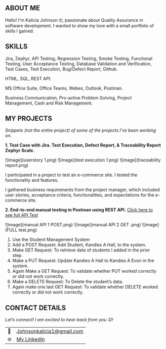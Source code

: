 
## ABOUT ME

Hello! I'm Kalicia Johnson 🤓, passionate about Quality Assurance in software development. I wanted to show my love with a small portfolio of skills I gained. 

## SKILLS

Jira, Zephyr, API Testing, Regression Testing, Smoke Testing, Functional Testing, User Acceptance Testing, Database Validation and Verification, Test Cases, Test Execution, Bug/Defect Report, Github.

HTML, SQL, REST API.

MS Office Suite, Office Teams, Webex, Outlook, Postman.

Business Communication, Pro-active Problem Solving, Project Management, Cash and Risk Management.

## MY PROJECTS 

*Snippets (not the entire project) of some of the projects I've been working on.*

**1. Test Case with Jira. Test Execution, Defect Report, & Traceability Report Zephyr Scale.**

![image](userstory 1.png) ![image](test execution 1.png) ![image](traceability report.png) 

I participated in a project to test an e-commerce site. I tested the functionality and features.

I gathered business requirements from the project manager, which included user stories, acceptance criteria, functionalities, and expectations for the e-commerce site.


**2. End-to-end manual testing in Postman using REST API.**
<a href="https://documenter.getpostman.com/view/41599458/2sB2cPik29">Click here to see full API Test</a>  

![image](manual API 1 POST.png) ![image](manual API 2 GET .png) ![image](FULL test.png)

1. Use the Student Management System
2. Add a POST Request: Add Student, Kandies A Hall, to the system.
3. Make GET Request: To retrieve data of students I added in the  prior step.
4. Make a PUT Request: Update Kandies A Hall to Kandies A Evon in the system.
5. Again Make a GET Request: To validate whether PUT worked correctly or did not work correctly.
6. Make a DELETE Request: To Delete the student’s data.
7. Again make one last GET Request: To validate whether DELETE worked correctly or did not work correctly. 


## CONTACT DETAILS

*Let’s connect! I am excited to hear back from you :D!*
<table>
  <tbody>
    <tr>
      <td>📧</td>
      <td><a href="mailto:Johnsonkalicia1@gmail.com">Johnsonkalicia1@gmail.com</a></td>
    </tr>
    <tr>
      <td>🌐</td>
      <td><a href="https://www.linkedin.com/in/kaliciajohnson/"> My LinkedIn</a></td>
    </tr>
    <tr>
     
